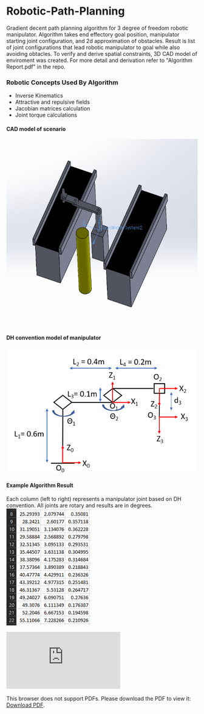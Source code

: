 # Robotic-Path-Planning
Gradient decent path planning algorithm for 3 degree of freedom robotic manipulator. Algorithm takes end effectory goal position, manipulator starting joint configuration, and 2d approximation of obstacles. Result is list of joint configurations that lead robotic manipulator to goal while also avoiding obtacles. To verify and derive spatial constraints, 3D CAD model of enviroment was created. For more detail and derivation refer to "Algorithm Report.pdf" in the repo.

### Robotic Concepts Used By Algorithm
- Inverse Kinematics
- Attractive and repulsive fields
- Jacobian matrices calculation
- Joint torque calculations

#### CAD model of scenario 
![alt text](https://github.com/moh-asim-iqbal/robotic-path-planning/blob/master/img/manipulator.png?raw=true)
  
#### DH convention model of manipulator
![alt text](https://github.com/moh-asim-iqbal/robotic-path-planning/blob/master/img/Dh-convention.png)

#### Example Algorithm Result
Each column (left to right) represents a manipulator joint based on DH convention. All joints are rotary and results are in degrees.
![alt text](https://github.com/moh-asim-iqbal/robotic-path-planning/blob/master/img/path.png)

<object data="https://github.com/moh-asim-iqbal/robotic-path-planning/blob/master/Algorithm%20Report.pdf" type="application/pdf" width="700px" height="700px">
    <embed src="https://github.com/moh-asim-iqbal/robotic-path-planning/blob/master/Algorithm%20Report.pdf">
        <p>This browser does not support PDFs. Please download the PDF to view it: <a href="https://github.com/moh-asim-iqbal/robotic-path-planning/blob/master/Algorithm%20Report.pdf">Download PDF</a>.</p>
    </embed>
</object>
